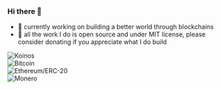 ### Hi there 👋

- 🔭 currently working on building a better world through blockchains
- 🙏 all the work I do is open source and under MIT license, please consider donating if you appreciate what I do build

![Koinos](https://img.shields.io/badge/Koinos-0x8833Cfc296890532F422c36b3c04c74caa5D7399-blueviolet) <br />
![Bitcoin](https://img.shields.io/badge/Bitcoin-3EmoJhEihhcPdnXcMtjhgo871RAb79wfbs-orange) <br />
![Ethereum/ERC-20](https://img.shields.io/badge/Ethereum%2FERC--20-0x8833Cfc296890532F422c36b3c04c74caa5D7399-blue) <br />
![Monero](https://img.shields.io/badge/Monero-4A6bCDtvN1xbDicSHavNFhKtexaNPTUx3fp5wDXjhguBL1ToQzPZFqW6fdaQASHbTqWvMgGyfVtrNYSe7CJEyaBkKbEZX7i-yellow)
